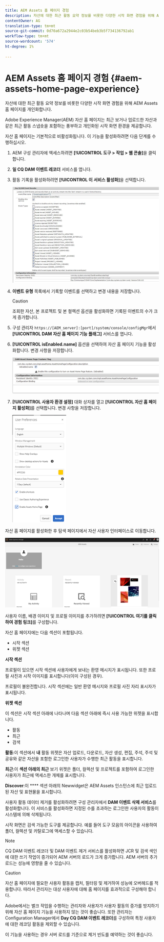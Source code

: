 ```yaml
---
title: AEM Assets 홈 페이지 경험
description: 자산에 대한 최근 활동 요약 정보를 비롯한 다양한 시작 화면 경험을 위해 AEM Assets 홈 페이지를 개인화합니다.
contentOwner: AG
translation-type: tm+mt
source-git-commit: 0d70a672a2944e2c03b54beb3b5f734136792ab1
workflow-type: tm+mt
source-wordcount: '574'
ht-degree: 1%

---
```



# AEM Assets 홈 페이지 경험 {#aem-assets-home-page-experience}

자산에 대한 최근 활동 요약 정보를 비롯한 다양한 시작 화면 경험을 위해 AEM Assets 홈 페이지를 개인화합니다.

Adobe Experience Manager(AEM) 자산 홈 페이지는 최근 보거나 업로드한 자산과 같은 최근 활동 스냅숏을 포함하는 풍부하고 개인화된 시작 화면 환경을 제공합니다.

자산 홈 페이지는 기본적으로 비활성화됩니다. 이 기능을 활성화하려면 다음 단계를 수행하십시오.

1. AEM 구성 관리자에 액세스하려면 **[!UICONTROL 도구 > 작업 > 웹 콘솔]**&#x200B;을 클릭합니다.
1. **일 CQ DAM 이벤트 레코더** 서비스를 엽니다.
1. 활동 기록을 활성화하려면 **[!UICONTROL 이 서비스 활성화]**&#x200B;을 선택합니다.

   ![chlimage_1-250](assets/chlimage_1-250.png)

1. **이벤트 유형** 목록에서 기록할 이벤트를 선택하고 변경 내용을 저장합니다.

   >[!CAUTION]
   >
   >조회한 자산, 본 프로젝트 및 본 컬렉션 옵션을 활성화하면 기록된 이벤트의 수가 크게 증가합니다.

1. 구성 관리자 `https://[AEM_server]:[port]/system/console/configMgr`에서 **[!UICONTROL DAM 자산 홈 페이지 기능 플래그]** 서비스를 엽니다.
1. **[!UICONTROL isEnabled.name]** 옵션을 선택하여 자산 홈 페이지 기능을 활성화합니다. 변경 사항을 저장합니다.

   ![chlimage_1-251](assets/chlimage_1-251.png)

1. **[!UICONTROL 사용자 환경 설정]** 대화 상자를 열고 **[!UICONTROL 자산 홈 페이지 활성화]**&#x200B;를 선택합니다. 변경 사항을 저장합니다.

   ![user_preferences](assets/user_preferences.png)

자산 홈 페이지를 활성화한 후 탐색 페이지에서 자산 사용자 인터페이스로 이동합니다.

![home_page](assets/home_page.png)

사용자 이름, 배경 이미지 및 프로필 이미지를 추가하려면 **[!UICONTROL 여기를 클릭하여 경험 링크]**&#x200B;를 구성합니다.

자산 홈 페이지에는 다음 섹션이 포함됩니다.

* 시작 섹션
* 위젯 섹션

**시작 섹션**

프로필이 있으면 시작 섹션에 사용자에게 보내는 환영 메시지가 표시됩니다. 또한 프로필 사진과 시작 이미지를 표시합니다(이미 구성된 경우).

프로필이 불완전합니다. 시작 섹션에는 일반 환영 메시지와 프로필 사진 자리 표시자가 표시됩니다.

**위젯 섹션**

이 섹션은 시작 섹션 아래에 나타나며 다음 섹션 아래에 즉시 사용 가능한 위젯을 표시합니다.

* 활동
* 최근
* 검색

**활동**:이 섹션에서  **내** 활동 위젯은 자산 업로드, 다운로드, 자산 생성, 편집, 주석, 주석 및 공유와 같은 자산을 포함한 로그인한 사용자가 수행한 최근 활동을 표시합니다.

**최근**:이  **섹션 아래의 최근** 보기 위젯은 폴더, 컬렉션 및 프로젝트를 포함하여 로그인한 사용자가 최근에 액세스한 개체를 표시합니다.

**Discover**:이  **** 섹션 아래의 Newwidget은 AEM Assets 인스턴스에 최근 업로드된 자산 및 표현물을 표시합니다.

사용자 활동 데이터 제거를 활성화하려면 구성 관리자에서 **DAM 이벤트 삭제 서비스**&#x200B;를 활성화합니다. 이 서비스를 활성화하면 지정된 수를 초과하는 로그인한 사용자의 활동이 시스템에 의해 삭제됩니다.

시작 화면은 검색 가능한 도구를 제공합니다. 예를 들어 도구 모음의 아이콘을 사용하여 폴더, 컬렉션 및 카탈로그에 액세스할 수 있습니다.

>[!NOTE]
>
>CQ DAM 이벤트 레코더 및 DAM 이벤트 제거 서비스를 활성화하면 JCR 및 검색 색인에 대한 쓰기 작업이 증가되어 AEM 서버의 로드가 크게 증가합니다. AEM 서버의 추가 로드는 성능에 영향을 줄 수 있습니다.

>[!CAUTION]
>
>자산 홈 페이지에 필요한 사용자 활동을 캡처, 필터링 및 제거하여 성능에 오버헤드를 적용합니다. 따라서 관리자는 대상 사용자에 대해 홈 페이지를 효과적으로 구성해야 합니다.
>
>Adobe에서는 벌크 작업을 수행하는 관리자와 사용자가 사용자 활동의 증가를 방지하기 위해 자산 홈 페이지 기능을 사용하지 않는 것이 좋습니다. 또한 관리자는 Configuration Manager에서 **Day CQ DAM 이벤트 레코더**&#x200B;를 구성하여 특정 사용자에 대한 레코딩 활동을 제외할 수 있습니다.
>
>이 기능을 사용하는 경우 서버 로드를 기준으로 제거 빈도를 예약하는 것이 좋습니다.
